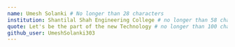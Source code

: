 ```yaml
---
name: Umesh Solanki # No longer than 28 characters
institution: Shantilal Shah Engineering College # no longer than 58 characters
quote: Let's be the part of the new Technology # no longer than 100 characters, avoid using quotes(") to guarantee the format remains the same.
github_user: UmeshSolanki303
---
```

